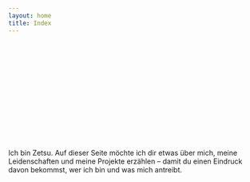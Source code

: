 ```yaml
---
layout: home
title: Index
---
```


<div class="sunken-panel" style="width: 200px; height: 200px; overflow: hidden">
    <img src="https://avatars.githubusercontent.com/u/65507051?v=4" alt=""
         style="max-width: 200px">
</div>

Ich bin Zetsu. Auf dieser Seite möchte ich dir etwas über mich, meine Leidenschaften und meine Projekte erzählen –
damit
du einen Eindruck davon bekommst, wer ich bin und was mich antreibt.